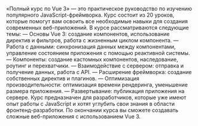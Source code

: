 «Полный курс по Vue 3» — это практическое руководство по изучению популярного JavaScript-фреймворка. Курс состоит из 20 уроков, которые помогут вам освоить все необходимые навыки для создания современных веб-приложений.
В курсе рассматриваются следующие темы:
— Основы Vue 3: создание компонентов, использование директив и фильтров, работа с жизненным циклом компонента.
— Работа с данными: синхронизация данных между компонентами, управление состоянием приложения с помощью реактивной системы.
— Компоненты: создание кастомных компонентов, наследование, роутинг и перехватчики.
— Взаимодействие с сервером: отправка и получение данных, работа с API.
— Расширение фреймворка: создание собственных директив и плагинов.
— Оптимизация производительности: оптимизация времени рендеринга, уменьшение размера приложения.
— Развертывание: публикация приложения на сервере.
Курс предназначен для разработчиков, которые уже имеют опыт работы с JavaScript и хотят углубить свои знания в области фронтенд-разработки. По окончании курса вы сможете создавать сложные веб-приложения с использованием Vue 3.

